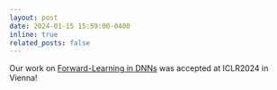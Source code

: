 ```yaml
---
layout: post
date: 2024-01-15 15:59:00-0400
inline: true
related_posts: false
---
```


Our work on [Forward-Learning in DNNs](https://openreview.net/pdf?id=My7lkRNnL9) was accepted at ICLR2024 in Vienna!